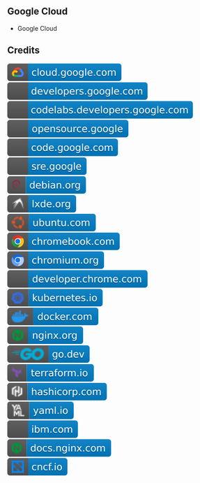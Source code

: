 Google Cloud
------------

- Google Cloud

Credits
-------
[![image](
Credits/cloud.google.com.svg)](https://cloud.google.com/)  
[![image](
Credits/developers.google.com.svg)](https://developers.google.com/)  
[![image](
Credits/codelabs.developers.google.com.svg)](https://codelabs.developers.google.com/)  
[![image](
Credits/opensource.google.svg)](https://opensource.google/)  
[![image](
Credits/code.google.com.svg)](https://code.google.com/)  
[![image](
Credits/sre.google.svg)](https://sre.google/)  
[![image](
Credits/debian.org.svg)](https://debian.org/)  
[![image](
Credits/lxde.org.svg)](https://lxde.org/)  
[![image](
Credits/ubuntu.com.svg)](https://ubuntu.com/)  
[![image](
Credits/chromebook.com.svg)](https://chromebook.com/)  
[![image](
Credits/chromium.org.svg)](https://chromium.org/)  
[![image](
Credits/developer.chrome.com.svg)](https://developer.chrome.com/)  
[![image](
Credits/kubernetes.io.svg)](https://kubernetes.io/)  
[![image](
Credits/docker.com.svg)](https://docker.com/)  
[![image](
Credits/nginx.org.svg)](https://nginx.org/)  
[![image](
Credits/go.dev.svg)](https://go.dev/)  
[![image](
Credits/terraform.io.svg)](https://terraform.io/)  
[![image](
Credits/hashicorp.com.svg)](https://hashicorp.com/)  
[![image](
Credits/yaml.io.svg)](https://yaml.io/)  
[![image](
Credits/ibm.com.svg)](https://ibm.com/)  
[![image](
Credits/docs.nginx.com.svg)](https://docs.nginx.com/)   
[![image](
Credits/cncf.io.svg)](https://cncf.io/)<!--[![image](
Credits/app.diagrams.net.svg)](https://app.diagrams.net/)  
[![image](
Credits/drawio.com.svg)](https://drawio.com/)-->